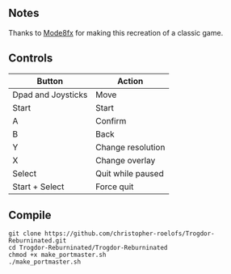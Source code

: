 ## Notes

Thanks to [Mode8fx](https://github.com/Mode8fx/Trogdor-Reburninated) for making this recreation of a classic game.


## Controls

| Button | Action |
|--|--| 
|Dpad and Joysticks|Move|
|Start|Start|
|A|Confirm|
|B|Back|
|Y|Change resolution|
|X|Change overlay|
|Select|Quit while paused|
|Start + Select|Force quit|


## Compile

```shell
git clone https://github.com/christopher-roelofs/Trogdor-Reburninated.git
cd Trogdor-Reburninated/Trogdor-Reburninated
chmod +x make_portmaster.sh
./make_portmaster.sh

```
